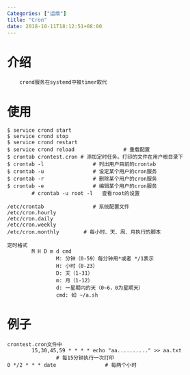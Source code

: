 ```yaml
---
Categories: ["运维"]
title: "Cron"
date: 2018-10-11T18:12:51+08:00
---
```


# 介绍
        crond服务在systemd中被timer取代

# 使用
    $ service crond start
    $ service crond stop
    $ service crond restart
    $ service crond reload                # 重载配置
    $ crontab crontest.cron # 添加定时任务。打印的文件在用户根目录下
    $ crontab -l                # 列出用户目前的crontab
    $ crontab -u                # 设定某个用户的cron服务
    $ crontab -r                # 删除某个用户的cron服务
    $ crontab -e                # 编辑某个用户的cron服务
            # crontab -u root -l   查看root的设置

    /etc/crontab                # 系统配置文件
    /etc/cron.hourly
    /etc/cron.daily
    /etc/cron.weekly
    /etc/cron.monthly        # 每小时、天、周、月执行的脚本

    定时格式
            M H D m d cmd                
                    M: 分钟（0-59）每分钟用*或者 */1表示 
                    H: 小时（0-23） 
                    D: 天（1-31） 
                    m: 月（1-12）
                    d: 一星期内的天（0~6，0为星期天）
                    cmd: 如 ~/a.sh
# 例子
    crontest.cron文件中
            15,30,45,59 * * * * echo "aa.........." >> aa.txt         
                    # 每15分钟执行一次打印
    0 */2 * * * date                # 每两个小时
